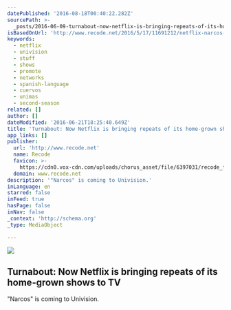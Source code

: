 ```yaml
---
datePublished: '2016-08-18T00:40:22.282Z'
sourcePath: >-
  _posts/2016-06-09-turnabout-now-netflix-is-bringing-repeats-of-its-home-grown.md
isBasedOnUrl: 'http://www.recode.net/2016/5/17/11691212/netflix-narcos-univision'
keywords:
  - netflix
  - univision
  - stuff
  - shows
  - promote
  - networks
  - spanish-language
  - cuervos
  - unimas
  - second-season
related: []
author: []
dateModified: '2016-06-21T18:25:40.649Z'
title: 'Turnabout: Now Netflix is bringing repeats of its home-grown shows to TV'
app_links: []
publisher:
  url: 'http://www.recode.net'
  name: Recode
  favicon: >-
    https://cdn0.vox-cdn.com/uploads/chorus_asset/file/6397031/recode_favicon-64.0.png
  domain: www.recode.net
description: '"Narcos" is coming to Univision.'
inLanguage: en
starred: false
inFeed: true
hasPage: false
inNav: false
_context: 'http://schema.org'
_type: MediaObject

---
```

<article style=""><img src="https://s3-us-west-2.amazonaws.com/the-grid-img/p/b428a86de070dab5e14c6d203ec01c9ef4d53803.jpg" /><h1>Turnabout: Now Netflix is bringing repeats of its home-grown shows to TV</h1><p>"Narcos" is coming to Univision.</p></article>